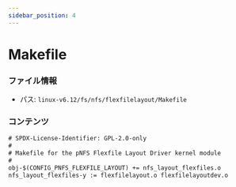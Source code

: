```yaml
---
sidebar_position: 4
---
```

# Makefile

### ファイル情報

- パス: `linux-v6.12/fs/nfs/flexfilelayout/Makefile`

### コンテンツ

```txt
# SPDX-License-Identifier: GPL-2.0-only
#
# Makefile for the pNFS Flexfile Layout Driver kernel module
#
obj-$(CONFIG_PNFS_FLEXFILE_LAYOUT) += nfs_layout_flexfiles.o
nfs_layout_flexfiles-y := flexfilelayout.o flexfilelayoutdev.o

```
